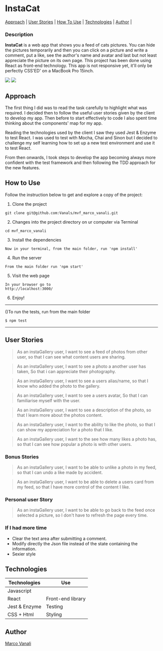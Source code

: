 # InstaCat
[Approach](#approach) | [User Stories](#user-stories) | [How To Use](#how-to-use) | [Technologies](#technologies) | [Author](#author) |


### Description
<b>InstaCat</b> is a web app that shows you a feed of cats pictures. You can hide the pictures temporarily and then you can click on a picture and write a comment, put a like, see the author's name and avatar and last but not least appreciate the picture on its own page.
This project has been done using React as front-end technology.
This app is not responsive yet, it'll only be perfectly CSS'ED' on a MacBook Pro 15inch.

![](https://image.ibb.co/i1LKCc/Screen_Shot_2018_02_26_at_11_12_13.png)
![](https://preview.ibb.co/kmaxyH/Screen_Shot_2018_02_26_at_11_13_47.png)



## Approach

The first thing I did was to read the task carefully to highlight what was required. I decided then to follow the useful user stories given by the client to develop my app.
Then before to start effectively to code I also spent time thinking about the components' map for my app.

Reading the technologies used by the client I saw they used Jest & Enzyme to test React. I was used to  test with Mocha, Chai and Sinon but I decided to challenge my self learning how to set up a new test environment and use it to test React.

From then onwards, I took steps to develop the app becoming always more confident with the test framework and then following the TDD approach for the new features.

## How to Use

Follow the instruction below to get and explore a copy of the project:

1) Clone the project
```
git clone git@github.com:Vanals/mvf_marco_vanali.git
```
2) Changes into the project directory on ur computer via Terminal
```
cd mvf_marco_vanali
```
3) Install the dependencies
```
Now in your terminal, from the main folder, run 'npm install'
```
4) Run the server
```
From the main folder run 'npm start'
```
5) Visit the web page
```
In your browser go to
http://localhost:3000/
```
6) Enjoy!

----
()To run the tests, run from the main folder
```
$ npm test
```
----

## User Stories

> As an instaGallery user,
> I want to see a feed of photos from other user,
> so that I can see what content users are sharing.

> As an instaGallery user,
> I want to see a photo a another user has taken,
> So that i can appreciate their photography.

> As an instaGallery user,
> I want to see a users alias/name,
> so that I know who added the photo to the gallery.

> As an instaGallery user,
> I want to see a users avatar,
> So that I can familiarise myself with the user.

> As an instaGallery user,
> I want to see a description of the photo,
> so that I learn more about the photos content.

> As an instaGallery user,
> I want to the ability to like the photo,
> so that I can show my appreciation for a photo that I like.

> As an instaGallery user,
> I want to the see how many likes a photo has,
> so that I can see how popular a photo is with other users.

### Bonus Stories

> As an instaGallery user,
> I want to be able to unlike a photo in my feed,
> so that I can undo a like made by accident.

> As an instaGallery user,
> I want to be able to delete a users card from my feed,
> so that I have more control of the content I like.

### Personal user Story

> As an instaGallery user,
> I want to be able to go back to the feed once selected a picture,
> so I don't have to refresh the page every time.


### If I had more time
* Clear the text area after submitting a comment.
* Modify directly the Json file instead of the state containing the information.
* Sexier style

## Technologies

| Technologies  | Use                |
| ------------- | ------------------ |
| Javascript    |                    |
| React         | Front-end library  |
| Jest & Enzyme | Testing            |
| CSS + Html    | Styling            |

## Author

[Marco Vanali](https://github.com/Vanals)
